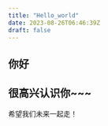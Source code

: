 ```yaml
---
title: "Hello_world"
date: 2023-08-26T06:46:39Z
draft: false
---
```


## 你好

## 很高兴认识你~~~
  希望我们未来一起走！